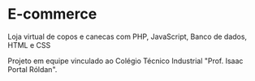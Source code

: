 # E-commerce
Loja virtual de copos e canecas com PHP, JavaScript, Banco de dados, HTML e CSS

Projeto em equipe vinculado ao Colégio Técnico Industrial "Prof. Isaac Portal Róldan". 


